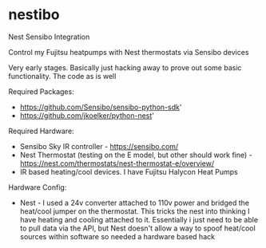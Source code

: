 # nestibo
Nest Sensibo Integration

Control my Fujitsu heatpumps with Nest thermostats via Sensibo devices

Very early stages. Basically just hacking away to prove out some basic functionality. The code as is well

Required Packages: 
- https://github.com/Sensibo/sensibo-python-sdk'
- https://github.com/jkoelker/python-nest'

Required Hardware:
- Sensibo Sky IR controller - https://sensibo.com/
- Nest Thermostat (testing on the E model, but other should work fine) - https://nest.com/thermostats/nest-thermostat-e/overview/
- IR based heating/cool devices. I have Fujitsu Halycon Heat Pumps

Hardware Config:
- Nest - I used a 24v converter attached to 110v power and bridged the heat/cool jumper on the thermostat. This tricks the nest into thinking I have heating and cooling attached to it. Essentially i just need to be able to pull data via the API, but Nest doesn't allow a way to spoof heat/cool sources within software so needed a hardware based hack
